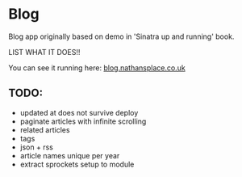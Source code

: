 # Blog

Blog app originally based on demo in 'Sinatra up and running' book.

LIST WHAT IT DOES!!

You can see it running here: [blog.nathansplace.co.uk](http://blog.nathansplace.co.uk)

## TODO:

* updated at does not survive deploy
* paginate articles with infinite scrolling
* related articles
* tags
* json + rss
* article names unique per year
* extract sprockets setup to module
